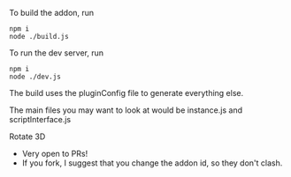To build the addon, run

```
npm i
node ./build.js
```

To run the dev server, run

```
npm i
node ./dev.js
```

The build uses the pluginConfig file to generate everything else.

The main files you may want to look at would be instance.js and scriptInterface.js

Rotate 3D
- Very open to PRs!
- If you fork, I suggest that you change the addon id, so they don't clash.